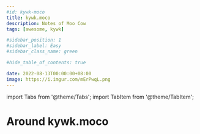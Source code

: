 ```yaml
---
#id: kywk-moco
title: kywk.moco
description: Notes of Moo Cow
tags: [awesome, kywk]

#sidebar_position: 1
#sidebar_label: Easy
#sidebar_class_name: green

#hide_table_of_contents: true

date: 2022-08-13T00:00:00+08:00
image: https://i.imgur.com/mErPwqL.png
---
```


import Tabs from '@theme/Tabs';
import TabItem from '@theme/TabItem';

Around kywk.moco 
================


<!--

<Tabs>
  <TabItem value="go" label="Go" default>

``` go
```
  </TabItem>
  <TabItem value="js" label="JavaScript">

``` js
```
  </TabItem>
  <TabItem value="ts" label="TypeScript">

``` ts
```
  </TabItem>
  <TabItem value="python" label="Python">

``` python
```
  </TabItem>
</Tabs>


00 52 Projects
03 BOOTCAMP
06 TechStack
07 Security

11 Go
12 Node.js
13 TypeScript
14 Python
15 Dart

21 Web
25 Flutter
26 ReactNative

41 DevOps
42 SRE
43 CLI

71 Utilities
72 Machintosh

99 Miscellaneous

-->

